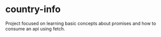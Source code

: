 # country-info

Project focused on learning basic concepts about promises and how to consume an api using fetch.
